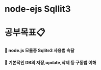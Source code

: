 # node-ejs Sqllit3    

# 공부목표📋    
#### 📌 node.js 모듈중 Sqlite3 사용법 숙달
#### 📌 기본적인 DB의 저장,update,삭제 등 구동법 이해
